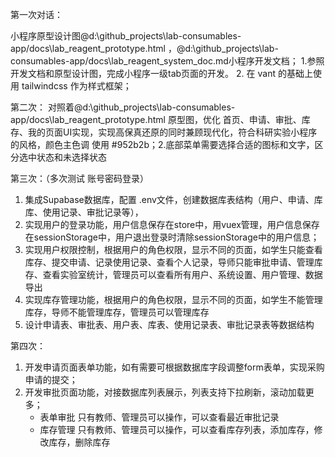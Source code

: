 第一次对话：

小程序原型设计图@d:\github_projects\lab-consumables-app/docs\lab_reagent_prototype.html ，@d:\github_projects\lab-consumables-app/docs\lab_reagent_system_doc.md小程序开发文档； 1.参照开发文档和原型设计图，完成小程序一级tab页面的开发。
2. 在 vant 的基础上使用 tailwindcss 作为样式框架；


第二次：
对照着@d:\github_projects\lab-consumables-app/docs\lab_reagent_prototype.html 原型图，优化 首页、申请、审批、库存、我的页面UI实现，实现高保真还原的同时兼顾现代化，符合科研实验小程序的风格，颜色主色调 使用 #952b2b；2.底部菜单需要选择合适的图标和文字，区分选中状态和未选择状态


第三次：（多次测试 账号密码登录）
1. 集成Supabase数据库，配置 .env文件，创建数据库表结构（用户、申请、库库、使用记录、审批记录等），
2. 实现用户的登录功能，用户信息保存在store中，用vuex管理，用户信息保存在sessionStorage中，用户退出登录时清除sessionStorage中的用户信息；
3. 实现用户权限控制，根据用户的角色权限，显示不同的页面，如学生只能查看库存、提交申请、记录使用记录、查看个人记录，导师只能审批申请、管理库存、查看实验室统计，管理员可以查看所有用户、系统设置、用户管理、数据导出
4. 实现库存管理功能，根据用户的角色权限，显示不同的页面，如学生不能管理库存，导师不能管理库存，管理员可以管理库存
5. 设计申请表、审批表、用户表、库表、使用记录表、审批记录表等数据结构

第四次：
1. 开发申请页面表单功能，如有需要可根据数据库字段调整form表单，实现采购申请的提交；
2. 开发审批页面功能，对接数据库列表展示，列表支持下拉刷新，滚动加载更多；
   - 表单审批 只有教师、管理员可以操作，可以查看最近审批记录
   - 库存管理 只有教师、管理员可以操作，可以查看库存列表，添加库存，修改库存，删除库存
